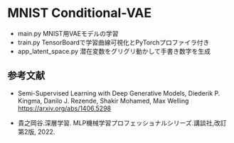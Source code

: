 # MNIST Conditional-VAE
- main.py MNIST用VAEモデルの学習
- train.py TensorBoardで学習曲線可視化とPyTorchプロファイラ付き
- app_latent_space.py 潜在変数をグリグリ動かして手書き数字を生成

## 参考文献
- Semi-Supervised Learning with Deep Generative Models, Diederik P. Kingma, Danilo J. Rezende, Shakir Mohamed, Max Welling https://arxiv.org/abs/1406.5298
<!-- - Christopher M. Bishop,浩元田,多喜夫栗田,知之樋口,裕治松本,昇村田.パターン認識と機械学習:ベイズ理論による統計的予測.シュプリンガー・ジャパン, 2007. -->
<!-- - Diederik P Kingma and Max Welling. Auto-encoding variational bayes, 2014. -->
- 貴之岡谷.深層学習. MLP機械学習プロフェッショナルシリーズ.講談社,改訂第2版, 2022.